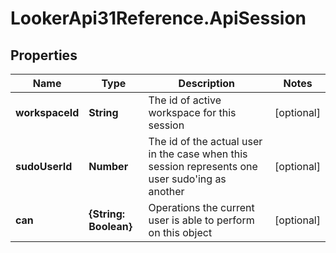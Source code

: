 # LookerApi31Reference.ApiSession

## Properties
Name | Type | Description | Notes
------------ | ------------- | ------------- | -------------
**workspaceId** | **String** | The id of active workspace for this session | [optional] 
**sudoUserId** | **Number** | The id of the actual user in the case when this session represents one user sudo&#39;ing as another | [optional] 
**can** | **{String: Boolean}** | Operations the current user is able to perform on this object | [optional] 


